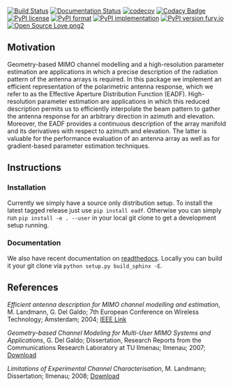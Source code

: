 [![Build Status](https://travis-ci.com/EMS-TU-Ilmenau/EADF.svg?branch=master)](https://travis-ci.com/EMS-TU-Ilmenau/EADF)
[![Documentation Status](https://readthedocs.org/projects/eadf/badge/?version=latest)](https://eadf.readthedocs.io/en/latest/?badge=latest)
[![codecov](https://codecov.io/gh/EMS-TU-Ilmenau/EADF/branch/master/graph/badge.svg)](https://codecov.io/gh/EMS-TU-Ilmenau/EADF)
[![Codacy Badge](https://api.codacy.com/project/badge/Grade/35012a6466c84592ba6d6bca146440e1)](https://www.codacy.com/app/SebastianSemper/EADF?utm_source=github.com&amp;utm_medium=referral&amp;utm_content=EMS-TU-Ilmenau/EADF&amp;utm_campaign=Badge_Grade)
[![PyPI license](https://img.shields.io/pypi/l/eadf.svg)](https://pypi.python.org/pypi/eadf/)
[![PyPI format](https://img.shields.io/pypi/format/eadf.svg)](https://pypi.python.org/pypi/eadf/)
[![PyPI implementation](https://img.shields.io/pypi/implementation/eadf.svg)](https://pypi.python.org/pypi/eadf/)
[![PyPI version fury.io](https://badge.fury.io/py/eadf.svg)](https://pypi.python.org/pypi/eadf/)
[![Open Source Love png2](https://badges.frapsoft.com/os/v2/open-source.png?v=103)](https://github.com/ellerbrock/open-source-badges/)

## Motivation

Geometry-based MIMO channel modelling and a high-resolution parameter estimation are applications in which a precise description of the radiation pattern of the antenna arrays is required. In this package we implement an efficient representation of the polarimetric antenna response, which we refer to as the Effective Aperture Distribution Function (EADF). High-resolution parameter estimation are applications in which this reduced description permits us to efficiently interpolate the beam pattern to gather the antenna response for an arbitrary direction in azimuth and elevation. Moreover, the EADF provides a continuous description of the array manifold and its derivatives with respect to azimuth and elevation. The latter is valuable for the performance evaluation of an antenna array as well as for gradient-based parameter estimation techniques.

## Instructions

### Installation

Currently we simply have a source only distribution setup. To install the latest tagged release just use `pip install eadf`. Otherwise you can simply run
`pip install -e . --user` in your local git clone to get a development setup running.

### Documentation

We also have recent documentation on [readthedocs](https://eadf.rtfd.io). Locally you can build it your git clone via `python setup.py build_sphinx -E`.

## References

*Efficient antenna description for MIMO channel modelling and estimation*, M. Landmann, G. Del Galdo; 7th European Conference on Wireless Technology; Amsterdam; 2004; [IEEE Link](https://ieeexplore.ieee.org/document/1394809)

*Geometry-based Channel Modeling for Multi-User MIMO Systems and Applications*, G. Del Galdo; Dissertation, Research Reports from the Communications Research Laboratory at TU Ilmenau; Ilmenau; 2007; [Download](https://www.db-thueringen.de/servlets/MCRFileNodeServlet/dbt_derivate_00014957/ilm1-2007000136.pdf)

*Limitations of Experimental Channel Characterisation*, M. Landmann; Dissertation; Ilmenau; 2008; [Download](https://www.db-thueringen.de/servlets/MCRFileNodeServlet/dbt_derivate_00015967/ilm1-2008000090.pdf)
